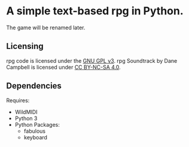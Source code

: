 # A simple text-based rpg in Python. 
The game will be renamed later.
## Licensing
rpg code is licensed under the [GNU GPL v3](https://www.gnu.org/licenses/quick-guide-gplv3.html).
rpg Soundtrack by Dane Campbell is licensed under [CC BY-NC-SA 4.0](https://creativecommons.org/licenses/by-nc-sa/4.0).

## Dependencies
Requires:
* WildMIDI
* Python 3
* Python Packages:
	* fabulous
	* keyboard
